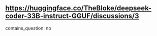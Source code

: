 ## https://huggingface.co/TheBloke/deepseek-coder-33B-instruct-GGUF/discussions/3

contains_question: no
